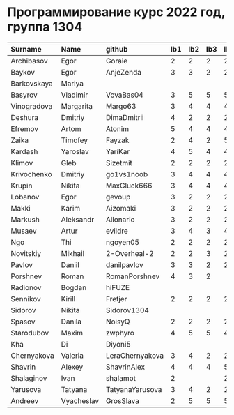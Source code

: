 # Программирование курс 2022 год, группа 1304
| Surname     | Name       | github          | lb1   | lb2   | lb3   | lb4   | cw   |
|:------------|:-----------|:----------------|:------|:------|:------|:------|:-----|
| Archibasov  | Egor       | Goraie          | 2     | 2     | 2     | 2     |      |
| Baykov      | Egor       | AnjeZenda       | 3     | 3     | 2     | 2     | 5    |
| Barkovskaya | Mariya     |                 |       |       |       |       |      |
| Basyrov     | Vladimir   | VovaBas04       | 3     | 5     | 5     | 5     | 2    |
| Vinogradova | Margarita  | Margo63         | 3     | 4     | 4     | 4     |      |
| Deshura     | Dmitriy    | DimaDmitrii     | 4     | 2     | 2     | 2     |      |
| Efremov     | Artom      | Atonim          | 5     | 4     | 4     | 4     |      |
| Zaika       | Timofey    | Fayzak          | 2     | 4     | 2     | 5     |      |
| Kardash     | Yaroslav   | YariKar         | 4     | 5     | 4     | 4     |      |
| Klimov      | Gleb       | Sizetmit        | 2     | 2     | 2     | 2     |      |
| Krivochenko | Dmitriy    | go1vs1noob      | 3     | 4     | 4     | 4     |      |
| Krupin      | Nikita     | MaxGluck666     | 3     | 4     | 4     | 4     |      |
| Lobanov     | Egor       | gevoup          | 3     | 2     | 2     | 2     |      |
| Makki       | Karim      | Aizomaki        | 3     | 2     | 2     | 2     |      |
| Markush     | Aleksandr  | Allonario       | 3     | 2     | 2     | 2     |      |
| Musaev      | Artur      | evildre         | 3     | 4     | 3     | 4     |      |
| Ngo         | Thi        | ngoyen05        | 2     | 2     | 2     | 2     |      |
| Novitskiy   | Mikhail    | 2-Overheal-2    | 2     | 2     | 3     | 2     |      |
| Pavlov      | Daniil     | danilpavlov     | 3     | 3     | 2     | 2     |      |
| Porshnev    | Roman      | RomanPorshnev   | 4     | 3     | 2     |       |      |
| Radionov    | Bogdan     | hiFUZE          |       |       |       |       |      |
| Sennikov    | Kirill     | Fretjer         | 2     | 2     | 2     | 2     |      |
| Sidorov     | Nikita     | Sidorov1304     |       |       |       |       |      |
| Spasov      | Danila     | NoisyQ          | 2     | 2     | 2     | 2     |      |
| Starodubov  | Maxim      | zwphyro         | 4     | 5     | 5     | 4     |      |
| Kha         | Di         | Diyoni5         |       |       |       |       |      |
| Chernyakova | Valeria    | LeraChernyakova | 3     | 4     | 2     | 2     | 2    |
| Shavrin     | Alexey     | ShavrinAlex     | 4     | 4     | 4     | 5     | 5    |
| Shalaginov  | Ivan       | shalamot        | 2     |       |       | 2     |      |
| Yarusova    | Tatyana    | TatyanaYarusova | 3     | 4     | 2     | 2     |      |
| Andreev     | Vyacheslav | GrosSlava       | 2     | 5     | 5     | 5     |      |